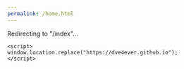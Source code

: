 ```yaml
---
permalink: /home.html
---
```

Redirecting to "/index"...
 ```
<script>
window.location.replace("https://dve4ever.github.io");
</script>
```
